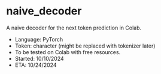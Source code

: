 # naive_decoder
A naive decoder for the next token prediction in Colab.
* Language: PyTorch
* Token: character (might be replaced with tokenizer later)
* To be tested on Colab with free resources.
* Started: 10/10/2024
* ETA: 10/24/2024
